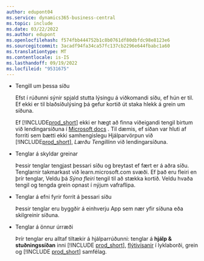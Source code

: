 ```yaml
---
author: edupont04
ms.service: dynamics365-business-central
ms.topic: include
ms.date: 03/22/2022
ms.author: edupont
ms.openlocfilehash: f574fbb444752b1c8b0761df80dbfdc98e8123e6
ms.sourcegitcommit: 3acadf94fa34ca57fc137cb2296e644fbabc1a60
ms.translationtype: MT
ms.contentlocale: is-IS
ms.lasthandoff: 09/19/2022
ms.locfileid: "9531675"
---
```

- Tengill um þessa síðu

  Efst í rúðunni sýnir spjald stutta lýsingu á viðkomandi síðu, ef hún er til. Ef ekki er til blaðsíðulýsing þá gefur kortið út staka hlekk á grein um síðuna.  

  Ef [!INCLUDE[prod_short](prod_short.md)] ekki er hægt að finna viðeigandi tengil birtum við lendingarsíðuna í [Microsoft docs](/dynamics365/business-central) . Til dæmis, ef síðan var hluti af forriti sem bætti ekki samhengislegu Hjálparvörpun við [!INCLUDE[prod_short](prod_short.md)], *Lærðu Tengillinn* við lendingarsíðuna.  

- Tenglar á skyldar greinar

  Þessir tenglar tengjast þessari síðu og breytast ef fært er á aðra síðu. Tenglarnir takmarkast við learn.microsoft.com svæði. Ef það eru fleiri en þrír tenglar, Veldu þá *Sýna fleiri* tengil til að stækka kortið. Veldu hvaða tengil og tengda grein opnast í nýjum vafraflipa.  
- Tenglar á efni fyrir forrit á þessari síðu  

  Þessir tenglar eru byggðir á einhverju App sem nær yfir síðuna eða skilgreinir síðuna.  
- Tenglar á önnur úrræði

  Þrír tenglar eru alltaf tiltækir á hjálparrúðunni: tenglar á **hjálp & stuðningssíðan** inni [!INCLUDE [prod_short](prod_short.md)], [flýtivísanir](../keyboard-shortcuts.md) í lyklaborði, grein og [!INCLUDE [prod_short](prod_short.md)] samfélag.  
